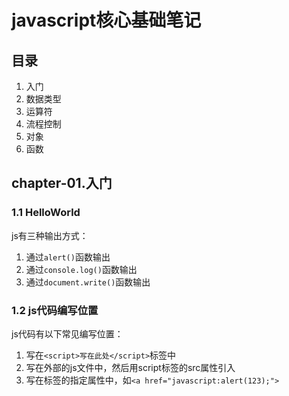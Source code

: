 # javascript核心基础笔记

## 目录 
1. 入门
2. 数据类型
3. 运算符
4. 流程控制
5. 对象
6. 函数

## chapter-01.入门
### 1.1 HelloWorld
js有三种输出方式：
1. 通过`alert()`函数输出
2. 通过`console.log()`函数输出
3. 通过`document.write()`函数输出

### 1.2 js代码编写位置
js代码有以下常见编写位置：
1. 写在`<script>写在此处</script>`标签中
2. 写在外部的js文件中，然后用script标签的src属性引入
3. 写在标签的指定属性中，如`<a href="javascript:alert(123);">`


